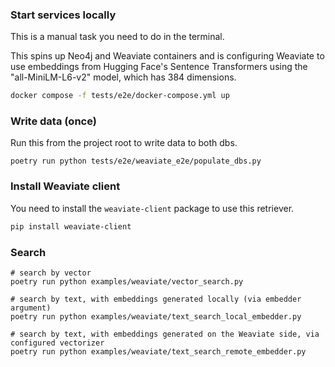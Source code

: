 ### Start services locally

This is a manual task you need to do in the terminal.

This spins up Neo4j and Weaviate containers and is configuring Weaviate to use embeddings from Hugging Face's Sentence Transformers using the "all-MiniLM-L6-v2" model, which has 384 dimensions.

```bash
docker compose -f tests/e2e/docker-compose.yml up
```

### Write data (once)

Run this from the project root to write data to both dbs.

```
poetry run python tests/e2e/weaviate_e2e/populate_dbs.py
```

### Install Weaviate client

You need to install the `weaviate-client` package to use this retriever.

```bash
pip install weaviate-client
```

### Search

```
# search by vector
poetry run python examples/weaviate/vector_search.py

# search by text, with embeddings generated locally (via embedder argument)
poetry run python examples/weaviate/text_search_local_embedder.py

# search by text, with embeddings generated on the Weaviate side, via configured vectorizer
poetry run python examples/weaviate/text_search_remote_embedder.py
```

